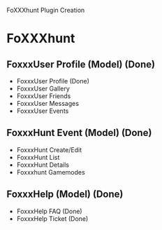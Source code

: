 FoXXXhunt Plugin Creation

# FoXXXhunt 

## FoxxxUser Profile (Model) (Done)
- FoxxxUser Profile (Done)
- FoxxxUser Gallery
- FoxxxUser Friends
- FoxxxUser Messages
- FoxxxUser Events

## FoxxxHunt Event (Model) (Done)
- FoxxxHunt Create/Edit
- FoxxxHunt List
- FoxxxHunt Details
- Foxxxhunt Gamemodes

## FoxxxHelp (Model) (Done)
- FoxxxHelp FAQ (Done)
- FoxxxHelp Ticket (Done)